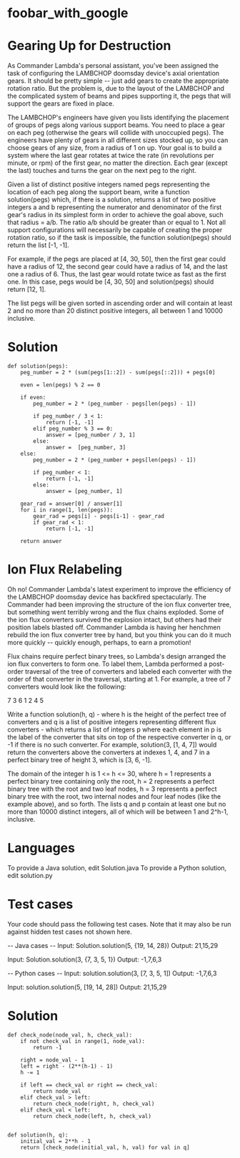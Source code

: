 # foobar_with_google

Gearing Up for Destruction
==========================
As Commander Lambda's personal assistant, you've been assigned the task of configuring the LAMBCHOP doomsday device's axial orientation gears. It should be pretty simple -- just add gears to create the appropriate rotation ratio. But the problem is, due to the layout of the LAMBCHOP and the complicated system of beams and pipes supporting it, the pegs that will support the gears are fixed in place.

The LAMBCHOP's engineers have given you lists identifying the placement of groups of pegs along various support beams. You need to place a gear on each peg (otherwise the gears will collide with unoccupied pegs). The engineers have plenty of gears in all different sizes stocked up, so you can choose gears of any size, from a radius of 1 on up. Your goal is to build a system where the last gear rotates at twice the rate (in revolutions per minute, or rpm) of the first gear, no matter the direction. Each gear (except the last) touches and turns the gear on the next peg to the right.

Given a list of distinct positive integers named pegs representing the location of each peg along the support beam, write a function solution(pegs) which, if there is a solution, returns a list of two positive integers a and b representing the numerator and denominator of the first gear's radius in its simplest form in order to achieve the goal above, such that radius = a/b. The ratio a/b should be greater than or equal to 1. Not all support configurations will necessarily be capable of creating the proper rotation ratio, so if the task is impossible, the function solution(pegs) should return the list [-1, -1].

For example, if the pegs are placed at [4, 30, 50], then the first gear could have a radius of 12, the second gear could have a radius of 14, and the last one a radius of 6. Thus, the last gear would rotate twice as fast as the first one. In this case, pegs would be [4, 30, 50] and solution(pegs) should return [12, 1].

The list pegs will be given sorted in ascending order and will contain at least 2 and no more than 20 distinct positive integers, all between 1 and 10000 inclusive.

Solution
===================

```
def solution(pegs):
    peg_number = 2 * (sum(pegs[1::2]) - sum(pegs[::2])) + pegs[0]

    even = len(pegs) % 2 == 0

    if even:
        peg_number = 2 * (peg_number - pegs[len(pegs) - 1])
        
        if peg_number / 3 < 1:
            return [-1, -1]
        elif peg_number % 3 == 0:
            answer = [peg_number / 3, 1]
        else:
            answer =  [peg_number, 3]
    else:
        peg_number = 2 * (peg_number + pegs[len(pegs) - 1])

        if peg_number < 1:
            return [-1, -1]
        else:
            answer = [peg_number, 1]
            
    gear_rad = answer[0] / answer[1]
    for i in range(1, len(pegs)):
        gear_rad = pegs[i] - pegs[i-1] - gear_rad
        if gear_rad < 1:
            return [-1, -1]
        
    return answer
```
Ion Flux Relabeling
===================

Oh no! Commander Lambda's latest experiment to improve the efficiency of the LAMBCHOP doomsday device has backfired spectacularly. The Commander had been improving the structure of the ion flux converter tree, but something went terribly wrong and the flux chains exploded. Some of the ion flux converters survived the explosion intact, but others had their position labels blasted off. Commander Lambda is having her henchmen rebuild the ion flux converter tree by hand, but you think you can do it much more quickly -- quickly enough, perhaps, to earn a promotion!

Flux chains require perfect binary trees, so Lambda's design arranged the ion flux converters to form one. To label them, Lambda performed a post-order traversal of the tree of converters and labeled each converter with the order of that converter in the traversal, starting at 1. For example, a tree of 7 converters would look like the following:

   7
 3   6
1 2 4 5

Write a function solution(h, q) - where h is the height of the perfect tree of converters and q is a list of positive integers representing different flux converters - which returns a list of integers p where each element in p is the label of the converter that sits on top of the respective converter in q, or -1 if there is no such converter.  For example, solution(3, [1, 4, 7]) would return the converters above the converters at indexes 1, 4, and 7 in a perfect binary tree of height 3, which is [3, 6, -1].

The domain of the integer h is 1 <= h <= 30, where h = 1 represents a perfect binary tree containing only the root, h = 2 represents a perfect binary tree with the root and two leaf nodes, h = 3 represents a perfect binary tree with the root, two internal nodes and four leaf nodes (like the example above), and so forth.  The lists q and p contain at least one but no more than 10000 distinct integers, all of which will be between 1 and 2^h-1, inclusive.

Languages
=========

To provide a Java solution, edit Solution.java
To provide a Python solution, edit solution.py

Test cases
==========
Your code should pass the following test cases.
Note that it may also be run against hidden test cases not shown here.

-- Java cases --
Input:
Solution.solution(5, {19, 14, 28})
Output:
    21,15,29

Input:
Solution.solution(3, {7, 3, 5, 1})
Output:
    -1,7,6,3

-- Python cases --
Input:
solution.solution(3, [7, 3, 5, 1])
Output:
    -1,7,6,3

Input:
solution.solution(5, [19, 14, 28])
Output:
    21,15,29

Solution
==========
```
def check_node(node_val, h, check_val):
    if not check_val in range(1, node_val):
        return -1
    
    right = node_val - 1
    left = right - (2**(h-1) - 1)
    h -= 1

    if left == check_val or right == check_val:
        return node_val
    elif check_val > left:
        return check_node(right, h, check_val)
    elif check_val < left:
        return check_node(left, h, check_val) 
    
    
def solution(h, q):
    initial_val = 2**h - 1
    return [check_node(initial_val, h, val) for val in q]
```
